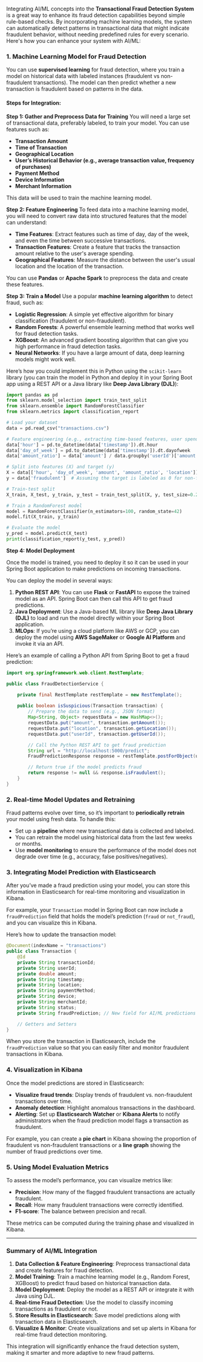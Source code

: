 Integrating AI/ML concepts into the **Transactional Fraud Detection System** is a great way to enhance its fraud detection capabilities beyond simple rule-based checks. By incorporating machine learning models, the system can automatically detect patterns in transactional data that might indicate fraudulent behavior, without needing predefined rules for every scenario. Here's how you can enhance your system with AI/ML:

### **1. Machine Learning Model for Fraud Detection**

You can use **supervised learning** for fraud detection, where you train a model on historical data with labeled instances (fraudulent vs non-fraudulent transactions). The model can then predict whether a new transaction is fraudulent based on patterns in the data.

#### Steps for Integration:

**Step 1: Gather and Preprocess Data for Training**
You will need a large set of transactional data, preferably labeled, to train your model. You can use features such as:

- **Transaction Amount**
- **Time of Transaction**
- **Geographical Location**
- **User’s Historical Behavior (e.g., average transaction value, frequency of purchases)**
- **Payment Method**
- **Device Information**
- **Merchant Information**
  
This data will be used to train the machine learning model.

**Step 2: Feature Engineering**
To feed data into a machine learning model, you will need to convert raw data into structured features that the model can understand:

- **Time Features**: Extract features such as time of day, day of the week, and even the time between successive transactions.
- **Transaction Features**: Create a feature that tracks the transaction amount relative to the user's average spending.
- **Geographical Features**: Measure the distance between the user's usual location and the location of the transaction.

You can use **Pandas** or **Apache Spark** to preprocess the data and create these features.

**Step 3: Train a Model**
Use a popular **machine learning algorithm** to detect fraud, such as:

- **Logistic Regression**: A simple yet effective algorithm for binary classification (fraudulent or non-fraudulent).
- **Random Forests**: A powerful ensemble learning method that works well for fraud detection tasks.
- **XGBoost**: An advanced gradient boosting algorithm that can give you high performance in fraud detection tasks.
- **Neural Networks**: If you have a large amount of data, deep learning models might work well.

Here’s how you could implement this in Python using the `scikit-learn` library (you can train the model in Python and deploy it in your Spring Boot app using a REST API or a Java library like **Deep Java Library (DJL)**):

```python
import pandas as pd
from sklearn.model_selection import train_test_split
from sklearn.ensemble import RandomForestClassifier
from sklearn.metrics import classification_report

# Load your dataset
data = pd.read_csv("transactions.csv")

# Feature engineering (e.g., extracting time-based features, user spending behavior)
data['hour'] = pd.to_datetime(data['timestamp']).dt.hour
data['day_of_week'] = pd.to_datetime(data['timestamp']).dt.dayofweek
data['amount_ratio'] = data['amount'] / data.groupby('userId')['amount'].transform('mean')

# Split into features (X) and target (y)
X = data[['hour', 'day_of_week', 'amount', 'amount_ratio', 'location']]
y = data['fraudulent']  # Assuming the target is labeled as 0 for non-fraud and 1 for fraud

# Train-test split
X_train, X_test, y_train, y_test = train_test_split(X, y, test_size=0.2, random_state=42)

# Train a RandomForest model
model = RandomForestClassifier(n_estimators=100, random_state=42)
model.fit(X_train, y_train)

# Evaluate the model
y_pred = model.predict(X_test)
print(classification_report(y_test, y_pred))
```

**Step 4: Model Deployment**

Once the model is trained, you need to deploy it so it can be used in your Spring Boot application to make predictions on incoming transactions.

You can deploy the model in several ways:

1. **Python REST API**: You can use **Flask** or **FastAPI** to expose the trained model as an API. Spring Boot can then call this API to get fraud predictions.
2. **Java Deployment**: Use a Java-based ML library like **Deep Java Library (DJL)** to load and run the model directly within your Spring Boot application.
3. **MLOps**: If you’re using a cloud platform like AWS or GCP, you can deploy the model using **AWS SageMaker** or **Google AI Platform** and invoke it via an API.

Here’s an example of calling a Python API from Spring Boot to get a fraud prediction:

```java
import org.springframework.web.client.RestTemplate;

public class FraudDetectionService {

    private final RestTemplate restTemplate = new RestTemplate();
    
    public boolean isSuspicious(Transaction transaction) {
        // Prepare the data to send (e.g., JSON format)
        Map<String, Object> requestData = new HashMap<>();
        requestData.put("amount", transaction.getAmount());
        requestData.put("location", transaction.getLocation());
        requestData.put("userId", transaction.getUserId());

        // Call the Python REST API to get fraud prediction
        String url = "http://localhost:5000/predict";
        FraudPredictionResponse response = restTemplate.postForObject(url, requestData, FraudPredictionResponse.class);

        // Return true if the model predicts fraud
        return response != null && response.isFraudulent();
    }
}
```

### **2. Real-time Model Updates and Retraining**

Fraud patterns evolve over time, so it’s important to **periodically retrain** your model using fresh data. To handle this:
- Set up a **pipeline** where new transactional data is collected and labeled.
- You can retrain the model using historical data from the last few weeks or months.
- Use **model monitoring** to ensure the performance of the model does not degrade over time (e.g., accuracy, false positives/negatives).

### **3. Integrating Model Prediction with Elasticsearch**

After you’ve made a fraud prediction using your model, you can store this information in Elasticsearch for real-time monitoring and visualization in Kibana.

For example, your `Transaction` model in Spring Boot can now include a `fraudPrediction` field that holds the model’s prediction (`fraud` or `not_fraud`), and you can visualize this in Kibana.

Here’s how to update the transaction model:

```java
@Document(indexName = "transactions")
public class Transaction {
    @Id
    private String transactionId;
    private String userId;
    private double amount;
    private String timestamp;
    private String location;
    private String paymentMethod;
    private String device;
    private String merchantId;
    private String status;
    private String fraudPrediction; // New field for AI/ML predictions

    // Getters and Setters
}
```

When you store the transaction in Elasticsearch, include the `fraudPrediction` value so that you can easily filter and monitor fraudulent transactions in Kibana.

### **4. Visualization in Kibana**

Once the model predictions are stored in Elasticsearch:
- **Visualize fraud trends**: Display trends of fraudulent vs. non-fraudulent transactions over time.
- **Anomaly detection**: Highlight anomalous transactions in the dashboard.
- **Alerting**: Set up **Elasticsearch Watcher** or **Kibana Alerts** to notify administrators when the fraud prediction model flags a transaction as fraudulent.

For example, you can create a **pie chart** in Kibana showing the proportion of fraudulent vs non-fraudulent transactions or a **line graph** showing the number of fraud predictions over time.

### **5. Using Model Evaluation Metrics**

To assess the model’s performance, you can visualize metrics like:
- **Precision**: How many of the flagged fraudulent transactions are actually fraudulent.
- **Recall**: How many fraudulent transactions were correctly identified.
- **F1-score**: The balance between precision and recall.

These metrics can be computed during the training phase and visualized in Kibana.

---

### **Summary of AI/ML Integration**

1. **Data Collection & Feature Engineering**: Preprocess transactional data and create features for fraud detection.
2. **Model Training**: Train a machine learning model (e.g., Random Forest, XGBoost) to predict fraud based on historical transaction data.
3. **Model Deployment**: Deploy the model as a REST API or integrate it with Java using DJL.
4. **Real-time Fraud Detection**: Use the model to classify incoming transactions as fraudulent or not.
5. **Store Results in Elasticsearch**: Save model predictions along with transaction data in Elasticsearch.
6. **Visualize & Monitor**: Create visualizations and set up alerts in Kibana for real-time fraud detection monitoring.

This integration will significantly enhance the fraud detection system, making it smarter and more adaptive to new fraud patterns.
